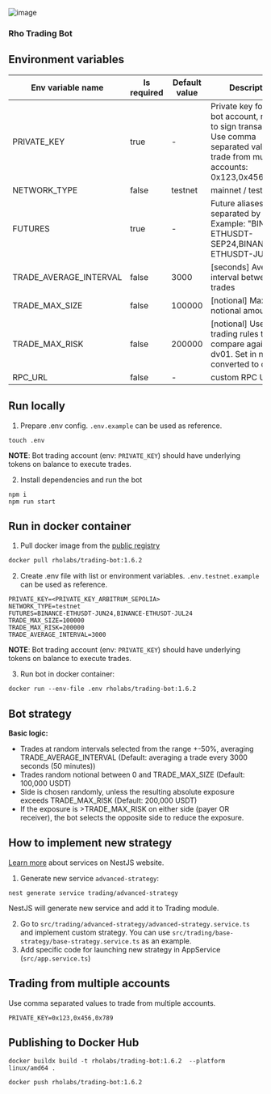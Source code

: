 ![image](https://github.com/RhoLabs/rho-trading-bot/assets/8803471/fb47f21d-badc-4b8c-8be5-a47797c04138)

### Rho Trading Bot

## Environment variables
| Env variable name      | Is required | Default value | Description                                                                                                                                  |                                                                                                                                                                                                                                                                                                                                                                                                                                                
|------------------------|-------------|---------------|----------------------------------------------------------------------------------------------------------------------------------------------|
| PRIVATE_KEY            | true        | -             | Private key for the bot account, needed to sign transactions. Use comma separated values to trade from multiple accounts: 0x123,0x456,0x789. |
| NETWORK_TYPE           | false       | testnet       | mainnet / testnet                                                                                                                            |
| FUTURES                | true        | -             | Future aliases, separated by comma. Example: "BINANCE-ETHUSDT-SEP24,BINANCE-ETHUSDT-JUL24"                                                   |
| TRADE_AVERAGE_INTERVAL | false       | 3000          | [seconds] Average interval between trades                                                                                                    |
| TRADE_MAX_SIZE         | false       | 100000        | [notional] Max notional amount                                                                                                               |
| TRADE_MAX_RISK         | false       | 200000        | [notional] Used in trading rules to compare against dv01. Set in notional, converted to dv01.                                                |
| RPC_URL                | false       | -             | custom RPC URL                                                                                                                               |

## Run locally
1) Prepare .env config. `.env.example` can be used as reference.
```shell
touch .env
```
**NOTE**: Bot trading account (env: `PRIVATE_KEY`) should have underlying tokens on balance to execute trades.

2) Install dependencies and run the bot
```
npm i
npm run start
```

## Run in docker container

1. Pull docker image from the [public registry](https://hub.docker.com/r/rholabs/trading-bot)
```sh
docker pull rholabs/trading-bot:1.6.2
```

2. Create .env file with list or environment variables. `.env.testnet.example` can be used as reference.
```shell
PRIVATE_KEY=<PRIVATE_KEY_ARBITRUM_SEPOLIA>
NETWORK_TYPE=testnet
FUTURES=BINANCE-ETHUSDT-JUN24,BINANCE-ETHUSDT-JUL24
TRADE_MAX_SIZE=100000
TRADE_MAX_RISK=200000
TRADE_AVERAGE_INTERVAL=3000
```

**NOTE**: Bot trading account (env: `PRIVATE_KEY`) should have underlying tokens on balance to execute trades.

3. Run bot in docker container:
```shell
docker run --env-file .env rholabs/trading-bot:1.6.2
```

## Bot strategy

**Basic logic:**
* Trades at random intervals selected from the range +-50%, averaging TRADE_AVERAGE_INTERVAL (Default: averaging a trade every 3000 seconds (50 minutes))
* Trades random notional between 0 and TRADE_MAX_SIZE (Default: 100,000 USDT)
* Side is chosen randomly, unless the resulting absolute exposure exceeds TRADE_MAX_RISK (Default: 200,000 USDT)
* If the exposure is >TRADE_MAX_RISK on either side (payer OR receiver), the bot selects the opposite side to reduce the exposure.

## How to implement new strategy

[Learn more](https://docs.nestjs.com/providers#services) about services on NestJS website.

1. Generate new service `advanced-strategy`:
```shell
nest generate service trading/advanced-strategy
```
NestJS will generate new service and add it to Trading module.

2. Go to `src/trading/advanced-strategy/advanced-strategy.service.ts` and implement custom strategy. You can use `src/trading/base-strategy/base-strategy.service.ts` as an example.
3. Add specific code for launching new strategy in AppService (`src/app.service.ts`)


## Trading from multiple accounts
Use comma separated values to trade from multiple accounts.
```shell
PRIVATE_KEY=0x123,0x456,0x789
```

## Publishing to Docker Hub
```shell
docker buildx build -t rholabs/trading-bot:1.6.2  --platform linux/amd64 .

docker push rholabs/trading-bot:1.6.2
```
